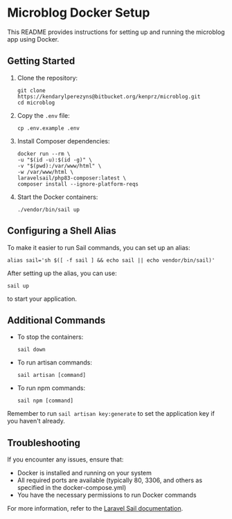 # Microblog Docker Setup

This README provides instructions for setting up and running the microblog app using Docker.

## Getting Started

1. Clone the repository:
   ```
   git clone https://kendarylperezyns@bitbucket.org/kenprz/microblog.git
   cd microblog
   ```

2. Copy the `.env` file:
   ```
   cp .env.example .env
   ```

3. Install Composer dependencies:
   ```
   docker run --rm \
   -u "$(id -u):$(id -g)" \
   -v "$(pwd):/var/www/html" \
   -w /var/www/html \
   laravelsail/php83-composer:latest \
   composer install --ignore-platform-reqs
   ```

4. Start the Docker containers:
   ```
   ./vendor/bin/sail up
   ```

## Configuring a Shell Alias

To make it easier to run Sail commands, you can set up an alias:

```
alias sail='sh $([ -f sail ] && echo sail || echo vendor/bin/sail)'
```

After setting up the alias, you can use:

```
sail up
```

to start your application.

## Additional Commands

- To stop the containers:
  ```
  sail down
  ```

- To run artisan commands:
  ```
  sail artisan [command]
  ```

- To run npm commands:
  ```
  sail npm [command]
  ```

Remember to run `sail artisan key:generate` to set the application key if you haven't already.

## Troubleshooting

If you encounter any issues, ensure that:
- Docker is installed and running on your system
- All required ports are available (typically 80, 3306, and others as specified in the docker-compose.yml)
- You have the necessary permissions to run Docker commands

For more information, refer to the [Laravel Sail documentation](https://laravel.com/docs/sail).
